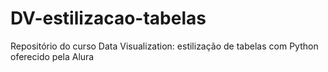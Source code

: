 # DV-estilizacao-tabelas
Repositório do curso Data Visualization: estilização de tabelas com Python oferecido pela Alura
